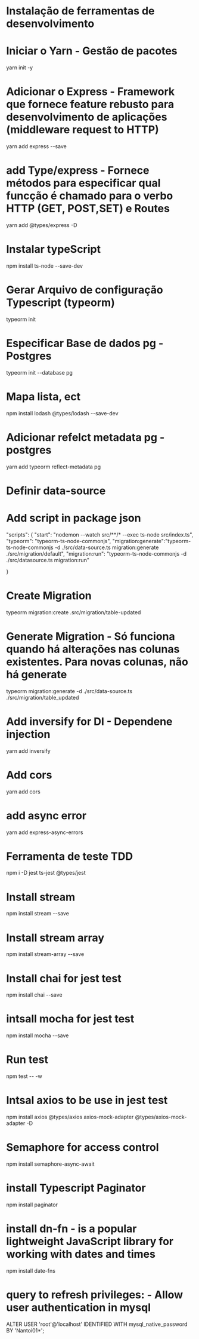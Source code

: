 # Instalação de ferramentas de desenvolvimento

# Iniciar o Yarn - Gestão de pacotes
yarn init -y

# Adicionar o Express - Framework que fornece feature rebusto para desenvolvimento de aplicações (middleware request to HTTP)

yarn add express --save

# add Type/express - Fornece métodos para especificar qual funcção é chamado para o verbo HTTP (GET, POST,SET) e Routes
yarn add @types/express -D

# Instalar typeScript
npm install ts-node --save-dev

# Gerar Arquivo de configuração Typescript (typeorm)

typeorm init

# Especificar Base de dados pg - Postgres
typeorm init --database pg

# Mapa lista, ect
npm install lodash @types/lodash --save-dev

# Adicionar refelct metadata pg - postgres
yarn add typeorm reflect-metadata pg

# Definir data-source

# Add script in package json
"scripts": {
     "start": "nodemon --watch src/**/* --exec ts-node src/index.ts",
     "typeorm": "typeorm-ts-node-commonjs",
     "migration:generate":"typeorm-ts-node-commonjs -d ./src/data-source.ts migration:generate ./src/migration/default",
     "migration:run": "typeorm-ts-node-commonjs -d ./src/datasource.ts migration:run"
     
  }

# Create Migration
typeorm migration:create .src/migration/table-updated

# Generate Migration - Só funciona quando há alterações nas colunas existentes. Para novas colunas, não há generate
typeorm migration:generate -d ./src/data-source.ts  ./src/migration/table_updated 

# Add inversify for DI - Dependene injection
yarn add inversify

# Add cors
yarn add cors

# add async error
yarn add  express-async-errors

# Ferramenta de teste TDD
npm i -D jest ts-jest @types/jest

# Install stream
npm install stream --save 

# Install stream array
npm install stream-array --save
# Install chai for jest test
npm install chai --save

# intsall mocha for jest test 
npm install mocha --save

# Run test
npm test -- -w

# Intsal axios to be use in jest test
npm install axios @types/axios axios-mock-adapter @types/axios-mock-adapter -D

# Semaphore for access control
npm install semaphore-async-await

# install Typescript Paginator
npm install paginator

# install dn-fn - is a popular lightweight JavaScript library for working with dates and times
npm install date-fns

# query to refresh privileges: - Allow user authentication in mysql
ALTER USER 'root'@'localhost' IDENTIFIED WITH mysql_native_password BY 'Nantoi01*';
